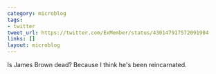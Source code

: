 ```yaml
---
category: microblog
tags:
- twitter
tweet_url: https://twitter.com/ExMember/status/430147917572091904
links: []
layout: microblog
---
```

Is James Brown dead? Because I think he's been reincarnated.
